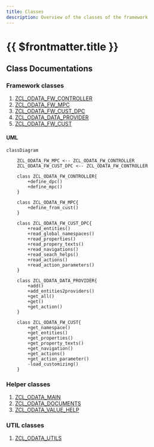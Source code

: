```yaml
---
title: Classes
description: Overview of the classes of the framework
---
```

#  {{ $frontmatter.title }}

## Class Documentations

### Framework classes

1. [ZCL_ODATA_FW_CONTROLLER](./ZCL_ODATA_FW_CONTROLLER)
1. [ZCL_ODATA_FW_MPC](./ZCL_ODATA_FW_MPC)
1. [ZCL_ODATA_FW_CUST_DPC](./ZCL_ODATA_FW_CUST_DPC)
1. [ZCL_ODATA_DATA_PROVIDER](./ZCL_ODATA_DATA_PROVIDER)
1. [ZCL_ODATA_FW_CUST](./ZCL_ODATA_FW_CUST)

#### UML

```mermaid
classDiagram

	ZCL_ODATA_FW_MPC <-- ZCL_ODATA_FW_CONTROLLER
    ZCL_ODATA_FW_CUST_DPC <-- ZCL_ODATA_FW_CONTROLLER

	class ZCL_ODATA_FW_CONTROLLER{
        +define_dpc()
        +define_mpc()
	}

	class ZCL_ODATA_FW_MPC{
		+define_from_cust()
	}

    class ZCL_ODATA_FW_CUST_DPC{
		+read_entities()
		+read_global_namespaces()
		+read_properties()
		+read_propery_texts()
		+read_navigations()
		+read_seach_helps()
		+read_actions()
		+read_action_parameters()
	}

	class ZCL_ODATA_DATA_PROVIDER{
		+add()
		+add_entities2providers()
		+get_all()
		+get()
		+get_action()
	}

	class ZCL_ODATA_FW_CUST{
		+get_namespace()
		+get_entities()
		+get_properties()
		+get_property_texts()
		+get_navigation()
		+get_actions()
		+get_action_parameter()
		-load_customizing()
	}
```

### Helper classes

  1. [ZCL_ODATA_MAIN](./ZCL_ODATA_MAIN)
  1. [ZCL_ODATA_DOCUMENTS](./ZCL_ODATA_DOCUMENTS)
  1. [ZCL_ODATA_VALUE_HELP](./ZCL_ODATA_VALUE_HELP)

### UTIL classes

  1. [ZCL_ODATA_UTILS](./ZCL_ODATA_UTILS)
